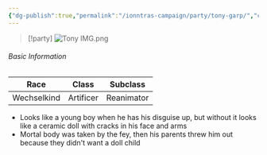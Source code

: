 ```yaml
---
{"dg-publish":true,"permalink":"/ionntras-campaign/party/tony-garp/","created":"","updated":""}
---
```



> [!party]
> ![Tony IMG.png](/img/user/z_Assets/Tony%20IMG.png)

###### Basic Information 

| **Race** | **Class** | **Subclass** |
| -------- | --------- | ------------ |
| Wechselkind    | Artificer    | Reanimator |

- Looks like a young boy when he has his disguise up, but without it looks like a ceramic doll with cracks in his face and arms 
- Mortal body was taken by the fey, then his parents threw him out because they didn't want a doll child

